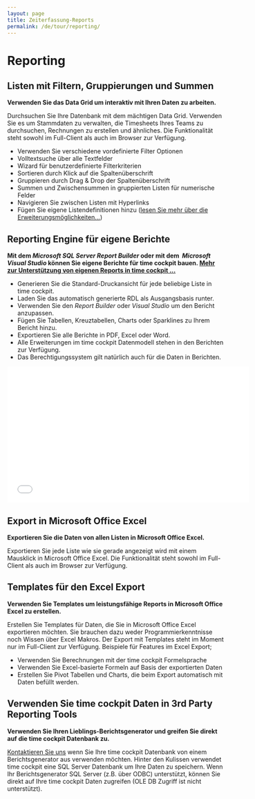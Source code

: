 ```yaml
---
layout: page
title: Zeiterfassung-Reports
permalink: /de/tour/reporting/
---
```


<h1 xmlns="http://www.w3.org/1999/xhtml">Reporting
		</h1><div class="tour" xmlns="http://www.w3.org/1999/xhtml">
  <div class="row">
    <div class="col-sm-12 col-md-6">
      <h2>Listen mit Filtern, Gruppierungen und Summen
				</h2>
      <p>
        <strong>Verwenden Sie das Data Grid um interaktiv mit Ihren Daten zu arbeiten.</strong>
      </p>
      <p>Durchsuchen Sie Ihre Datenbank mit dem mächtigen Data Grid. Verwenden Sie es um Stammdaten zu verwalten, die Timesheets Ihres Teams zu durchsuchen, Rechnungen zu erstellen und ähnliches. Die Funktionalität steht sowohl im Full-Client als auch im Browser zur Verfügung.
				</p>
      <ul class="checkList">
        <li>Verwenden Sie verschiedene vordefinierte Filter Optionen
					</li>
        <li>Volltextsuche über alle Textfelder
					</li>
        <li>Wizard für benutzerdefinierte Filterkriterien
					</li>
        <li>Sortieren durch Klick auf die Spaltenüberschrift
					</li>
        <li>Gruppieren durch Drag &amp; Drop der Spaltenüberschrift
					</li>
        <li>Summen und Zwischensummen in gruppierten Listen für numerische Felder
					</li>
        <li>Navigieren Sie zwischen Listen mit Hyperlinks
					</li>
        <li>Fügen Sie eigene Listendefinitionen hinzu (<a href="{{site.baseurl}}/tour/erweiterbarkeit/">lesen Sie mehr über die Erweiterungsmöglichkeiten...</a>)
					</li>
      </ul>
    </div>
    <div class="col-sm-12 col-md-6">
      <f:function name="Composite.Media.ImageGallery.Slimbox2" xmlns:f="http://www.composite.net/ns/function/1.0">
        <f:param name="MediaImage" value="MediaArchive:b10957d9-c38f-41eb-ab98-729a7e974f33" />
        <f:param name="GroupName" value=" page" />
      </f:function>
    </div>
  </div>
  <div class="row">
    <div class="col-sm-12 col-md-6">
      <h2>Reporting Engine für eigene Berichte
				</h2>
      <p>
        <strong>Mit dem <em>Microsoft SQL Server Report Builder</em> oder mit dem  <em>Microsoft Visual Studio</em> können Sie eigene Berichte für time cockpit bauen. <a href="http://www.timecockpit.com/blog/2014/02/27/Building-Custom-Reports-in-Time-Cockpit">Mehr zur Unterstützung von eigenen Reports in time cockpit ...</a></strong>
      </p>
      <ul class="checkList">
        <li>Generieren Sie die Standard-Druckansicht für jede beliebige Liste in time cockpit.
					</li>
        <li>Laden Sie das automatisch generierte RDL als Ausgangsbasis runter.
					</li>
        <li>Verwenden Sie den <em>Report Builder</em> oder <em>Visual Studio</em> um den Bericht anzupassen.
					</li>
        <li>Fügen Sie Tabellen, Kreuztabellen, Charts oder Sparklines zu Ihrem Bericht hinzu.
					</li>
        <li>Exportieren Sie alle Berichte in PDF, Excel oder Word.
					</li>
        <li>Alle Erweiterungen im time cockpit Datenmodell stehen in den Berichten zur Verfügung.
					</li>
        <li>Das Berechtigungssystem gilt natürlich auch für die Daten in Berichten.
					</li>
      </ul>
    </div>
    <div class="col-sm-12 col-md-6">
      <div class="videoWrapper">
        <iframe width="560" height="315" src="//www.youtube.com/embed/pn_--H-oAm8?rel=0" frameborder="0" allowfullscreen="allowfullscreen"></iframe>
      </div>
    </div>
  </div>
  <div class="row">
    <div class="col-sm-12 col-md-6">
      <h2>Export in Microsoft Office Excel
				</h2>
      <p>
        <strong>Exportieren Sie die Daten von allen Listen in Microsoft Office Excel.</strong>
      </p>
      <p>Exportieren Sie jede Liste wie sie gerade angezeigt wird mit einem Mausklick in Microsoft Office Excel. Die Funktionalität steht sowohl im Full-Client als auch im Browser zur Verfügung.
				</p>
    </div>
    <div class="col-sm-12 col-md-6">
      <f:function name="Composite.Media.ImageGallery.Slimbox2" xmlns:f="http://www.composite.net/ns/function/1.0">
        <f:param name="MediaImage" value="MediaArchive:ff023c71-1e2f-471f-936f-11faf7677729" />
        <f:param name="GroupName" value=" page" />
      </f:function>
    </div>
  </div>
  <div class="row">
    <div class="col-sm-12 col-md-6">
      <h2>Templates für den Excel Export
				</h2>
      <p class="Subheader">
        <span lang="EN-US">
          <strong>Verwenden Sie Templates um leistungsfähige Reports in Microsoft Office Excel zu erstellen.</strong>
        </span>
      </p>
      <p>Erstellen Sie Templates für Daten, die Sie in Microsoft Office Excel exportieren möchten. Sie brauchen dazu weder Programmierkenntnisse noch Wissen über Excel Makros. Der Export mit Templates steht im Moment nur im Full-Client zur Verfügung. Beispiele für Features im Excel Export;
				</p>
      <ul class="checkList">
        <li class="Checklist">Verwenden Sie Berechnungen mit der time cockpit Formelsprache
					</li>
        <li class="Checklist">Verwenden Sie Excel-basierte Formeln auf Basis der exportierten Daten
					</li>
        <li class="Checklist">Erstellen Sie Pivot Tabellen und Charts, die beim Export automatisch mit Daten befüllt werden.
					</li>
      </ul>
    </div>
    <div class="col-sm-12 col-md-6">
      <f:function name="Composite.Media.ImageGallery.Slimbox2" xmlns:f="http://www.composite.net/ns/function/1.0">
        <f:param name="MediaImage" value="MediaArchive:25014f19-5f95-4565-89ec-4f211b1d8ed0" />
        <f:param name="GroupName" value=" page" />
      </f:function>
    </div>
  </div>
  <div class="row">
    <div class="col-sm-12 col-md-6">
      <h2>Verwenden Sie time cockpit Daten in 3rd Party Reporting Tools
				</h2>
      <p class="Subheader">
        <span lang="EN-US">
          <strong>Verwenden Sie Ihren Lieblings-Berichtsgenerator und greifen Sie direkt auf die time cockpit Datenbank zu.</strong>
        </span>
      </p>
      <p>
        <a href="{{site.baseurl}}/hilfe-support/kontakt/">Kontaktieren Sie uns</a> wenn Sie Ihre time cockpit Datenbank von einem Berichtsgenerator aus verwenden möchten. Hinter den Kulissen verwendet time cockpit eine SQL Server Datenbank um Ihre Daten zu speichern. Wenn Ihr Berichtsgenerator SQL Server (z.B. über ODBC) unterstützt, können Sie direkt auf Ihre time cockpit Daten zugreifen (OLE DB Zugriff ist nicht unterstützt).
				</p>
    </div>
    <div class="col-sm-12 col-md-6">
      <f:function name="Composite.Media.ImageGallery.Slimbox2" xmlns:f="http://www.composite.net/ns/function/1.0">
        <f:param name="MediaImage" value="MediaArchive:c9cb45e4-0f98-4e06-8116-40bf92c6d040" />
        <f:param name="GroupName" value=" page" />
      </f:function>
    </div>
  </div>
</div>